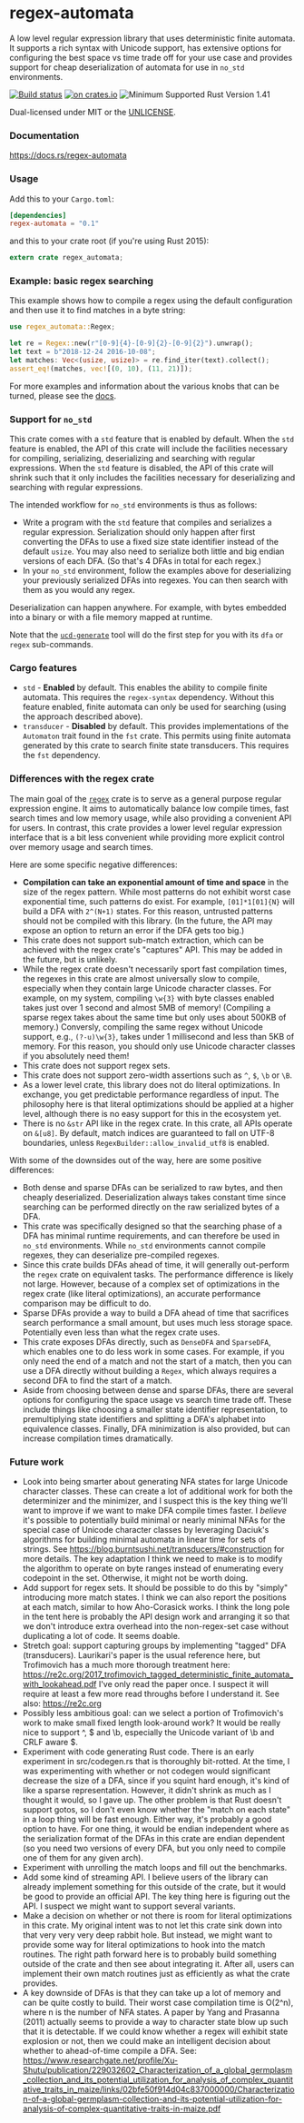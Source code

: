 regex-automata
==============
A low level regular expression library that uses deterministic finite automata.
It supports a rich syntax with Unicode support, has extensive options for
configuring the best space vs time trade off for your use case and provides
support for cheap deserialization of automata for use in `no_std` environments.

[![Build status](https://github.com/BurntSushi/regex-automata/workflows/ci/badge.svg)](https://github.com/BurntSushi/regex-automata/actions)
[![on crates.io](https://meritbadge.herokuapp.com/regex-automata)](https://crates.io/crates/regex-automata)
![Minimum Supported Rust Version 1.41](https://img.shields.io/badge/rustc-1.41-green)

Dual-licensed under MIT or the [UNLICENSE](https://unlicense.org/).


### Documentation

https://docs.rs/regex-automata


### Usage

Add this to your `Cargo.toml`:

```toml
[dependencies]
regex-automata = "0.1"
```

and this to your crate root (if you're using Rust 2015):

```rust
extern crate regex_automata;
```


### Example: basic regex searching

This example shows how to compile a regex using the default configuration
and then use it to find matches in a byte string:

```rust
use regex_automata::Regex;

let re = Regex::new(r"[0-9]{4}-[0-9]{2}-[0-9]{2}").unwrap();
let text = b"2018-12-24 2016-10-08";
let matches: Vec<(usize, usize)> = re.find_iter(text).collect();
assert_eq!(matches, vec![(0, 10), (11, 21)]);
```

For more examples and information about the various knobs that can be turned,
please see the [docs](https://docs.rs/regex-automata).


### Support for `no_std`

This crate comes with a `std` feature that is enabled by default. When the
`std` feature is enabled, the API of this crate will include the facilities
necessary for compiling, serializing, deserializing and searching with regular
expressions. When the `std` feature is disabled, the API of this crate will
shrink such that it only includes the facilities necessary for deserializing
and searching with regular expressions.

The intended workflow for `no_std` environments is thus as follows:

* Write a program with the `std` feature that compiles and serializes a
  regular expression. Serialization should only happen after first converting
  the DFAs to use a fixed size state identifier instead of the default `usize`.
  You may also need to serialize both little and big endian versions of each
  DFA. (So that's 4 DFAs in total for each regex.)
* In your `no_std` environment, follow the examples above for deserializing
  your previously serialized DFAs into regexes. You can then search with them
  as you would any regex.

Deserialization can happen anywhere. For example, with bytes embedded into a
binary or with a file memory mapped at runtime.

Note that the
[`ucd-generate`](https://github.com/BurntSushi/ucd-generate)
tool will do the first step for you with its `dfa` or `regex` sub-commands.


### Cargo features

* `std` - **Enabled** by default. This enables the ability to compile finite
  automata. This requires the `regex-syntax` dependency. Without this feature
  enabled, finite automata can only be used for searching (using the approach
  described above).
* `transducer` - **Disabled** by default. This provides implementations of the
  `Automaton` trait found in the `fst` crate. This permits using finite
  automata generated by this crate to search finite state transducers. This
  requires the `fst` dependency.


### Differences with the regex crate

The main goal of the [`regex`](https://docs.rs/regex) crate is to serve as a
general purpose regular expression engine. It aims to automatically balance low
compile times, fast search times and low memory usage, while also providing
a convenient API for users. In contrast, this crate provides a lower level
regular expression interface that is a bit less convenient while providing more
explicit control over memory usage and search times.

Here are some specific negative differences:

* **Compilation can take an exponential amount of time and space** in the size
  of the regex pattern. While most patterns do not exhibit worst case
  exponential time, such patterns do exist. For example, `[01]*1[01]{N}` will
  build a DFA with `2^(N+1)` states. For this reason, untrusted patterns should
  not be compiled with this library. (In the future, the API may expose an
  option to return an error if the DFA gets too big.)
* This crate does not support sub-match extraction, which can be achieved with
  the regex crate's "captures" API. This may be added in the future, but is
  unlikely.
* While the regex crate doesn't necessarily sport fast compilation times, the
  regexes in this crate are almost universally slow to compile, especially when
  they contain large Unicode character classes. For example, on my system,
  compiling `\w{3}` with byte classes enabled takes just over 1 second and
  almost 5MB of memory! (Compiling a sparse regex takes about the same time
  but only uses about 500KB of memory.) Conversly, compiling the same regex
  without Unicode support, e.g., `(?-u)\w{3}`, takes under 1 millisecond and
  less than 5KB of memory. For this reason, you should only use Unicode
  character classes if you absolutely need them!
* This crate does not support regex sets.
* This crate does not support zero-width assertions such as `^`, `$`, `\b` or
  `\B`.
* As a lower level crate, this library does not do literal optimizations. In
  exchange, you get predictable performance regardless of input. The
  philosophy here is that literal optimizations should be applied at a higher
  level, although there is no easy support for this in the ecosystem yet.
* There is no `&str` API like in the regex crate. In this crate, all APIs
  operate on `&[u8]`. By default, match indices are guaranteed to fall on
  UTF-8 boundaries, unless `RegexBuilder::allow_invalid_utf8` is enabled.

With some of the downsides out of the way, here are some positive differences:

* Both dense and sparse DFAs can be serialized to raw bytes, and then cheaply
  deserialized. Deserialization always takes constant time since searching can
  be performed directly on the raw serialized bytes of a DFA.
* This crate was specifically designed so that the searching phase of a DFA has
  minimal runtime requirements, and can therefore be used in `no_std`
  environments. While `no_std` environments cannot compile regexes, they can
  deserialize pre-compiled regexes.
* Since this crate builds DFAs ahead of time, it will generally out-perform
  the `regex` crate on equivalent tasks. The performance difference is likely
  not large. However, because of a complex set of optimizations in the regex
  crate (like literal optimizations), an accurate performance comparison may be
  difficult to do.
* Sparse DFAs provide a way to build a DFA ahead of time that sacrifices search
  performance a small amount, but uses much less storage space. Potentially
  even less than what the regex crate uses.
* This crate exposes DFAs directly, such as `DenseDFA` and `SparseDFA`,
  which enables one to do less work in some cases. For example, if you only
  need the end of a match and not the start of a match, then you can use a DFA
  directly without building a `Regex`, which always requires a second DFA to
  find the start of a match.
* Aside from choosing between dense and sparse DFAs, there are several options
  for configuring the space usage vs search time trade off. These include
  things like choosing a smaller state identifier representation, to
  premultiplying state identifiers and splitting a DFA's alphabet into
  equivalence classes. Finally, DFA minimization is also provided, but can
  increase compilation times dramatically.


### Future work

* Look into being smarter about generating NFA states for large Unicode
  character classes. These can create a lot of additional work for both the
  determinizer and the minimizer, and I suspect this is the key thing we'll
  want to improve if we want to make DFA compile times faster. I *believe*
  it's possible to potentially build minimal or nearly minimal NFAs for the
  special case of Unicode character classes by leveraging Daciuk's algorithms
  for building minimal automata in linear time for sets of strings. See
  https://blog.burntsushi.net/transducers/#construction for more details. The
  key adaptation I think we need to make is to modify the algorithm to operate
  on byte ranges instead of enumerating every codepoint in the set. Otherwise,
  it might not be worth doing.
* Add support for regex sets. It should be possible to do this by "simply"
  introducing more match states. I think we can also report the positions at
  each match, similar to how Aho-Corasick works. I think the long pole in the
  tent here is probably the API design work and arranging it so that we don't
  introduce extra overhead into the non-regex-set case without duplicating a
  lot of code. It seems doable.
* Stretch goal: support capturing groups by implementing "tagged" DFA
  (transducers). Laurikari's paper is the usual reference here, but Trofimovich
  has a much more thorough treatment here:
  https://re2c.org/2017_trofimovich_tagged_deterministic_finite_automata_with_lookahead.pdf
  I've only read the paper once. I suspect it will require at least a few more
  read throughs before I understand it.
  See also: https://re2c.org
* Possibly less ambitious goal: can we select a portion of Trofimovich's work
  to make small fixed length look-around work? It would be really nice to
  support ^, $ and \b, especially the Unicode variant of \b and CRLF aware $.
* Experiment with code generating Rust code. There is an early experiment in
  src/codegen.rs that is thoroughly bit-rotted. At the time, I was
  experimenting with whether or not codegen would significant decrease the size
  of a DFA, since if you squint hard enough, it's kind of like a sparse
  representation. However, it didn't shrink as much as I thought it would, so
  I gave up. The other problem is that Rust doesn't support gotos, so I don't
  even know whether the "match on each state" in a loop thing will be fast
  enough. Either way, it's probably a good option to have. For one thing, it
  would be endian independent where as the serialization format of the DFAs in
  this crate are endian dependent (so you need two versions of every DFA, but
  you only need to compile one of them for any given arch).
* Experiment with unrolling the match loops and fill out the benchmarks.
* Add some kind of streaming API. I believe users of the library can already
  implement something for this outside of the crate, but it would be good to
  provide an official API. The key thing here is figuring out the API. I
  suspect we might want to support several variants.
* Make a decision on whether or not there is room for literal optimizations
  in this crate. My original intent was to not let this crate sink down into
  that very very very deep rabbit hole. But instead, we might want to provide
  some way for literal optimizations to hook into the match routines. The right
  path forward here is to probably build something outside of the crate and
  then see about integrating it. After all, users can implement their own
  match routines just as efficiently as what the crate provides.
* A key downside of DFAs is that they can take up a lot of memory and can be
  quite costly to build. Their worst case compilation time is O(2^n), where
  n is the number of NFA states. A paper by Yang and Prasanna (2011) actually
  seems to provide a way to character state blow up such that it is detectable.
  If we could know whether a regex will exhibit state explosion or not, then
  we could make an intelligent decision about whether to ahead-of-time compile
  a DFA.
  See: https://www.researchgate.net/profile/Xu-Shutu/publication/229032602_Characterization_of_a_global_germplasm_collection_and_its_potential_utilization_for_analysis_of_complex_quantitative_traits_in_maize/links/02bfe50f914d04c837000000/Characterization-of-a-global-germplasm-collection-and-its-potential-utilization-for-analysis-of-complex-quantitative-traits-in-maize.pdf
